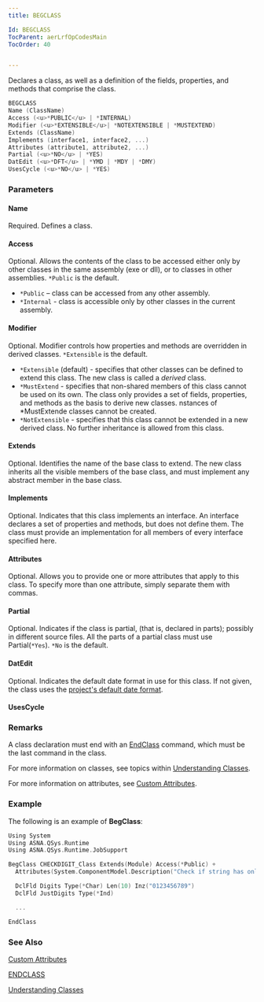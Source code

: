 ```yaml
---
title: BEGCLASS

Id: BEGCLASS
TocParent: aerLrfOpCodesMain
TocOrder: 40


---
```


Declares a class, as well as a definition of the fields, properties, and methods that comprise the class.

```c
BEGCLASS
Name (ClassName)
Access (<u>*PUBLIC</u> | *INTERNAL)
Modifier (<u>*EXTENSIBLE</u>| *NOTEXTENSIBLE | *MUSTEXTEND)
Extends (ClassName)
Implements (interface1, interface2, ...)
Attributes (attribute1, attribute2, ...)
Partial (<u>*NO</u> | *YES)
DatEdit (<u>*DFT</u> | *YMD | *MDY | *DMY)
UsesCycle (<u>*NO</u> | *YES)
```

### Parameters

#### Name

Required. Defines a class.

#### Access

Optional. Allows the contents of the class to be accessed either only by other classes in the same assembly (exe or dll), or to classes in other assemblies. `*Public` is the default.

- `*Public` – class can be accessed from any other assembly.
- `*Internal` - class is accessible only by other classes in the current assembly.

#### Modifier

Optional. Modifier controls how properties and methods are overridden in derived classes. `*Extensible` is the default.

- `*Extensible` (default) - specifies that other classes can be defined to extend this class. The new class is called a *derived* class.
- `*MustExtend` - specifies that non-shared members of this class cannot be used on its own. The class only provides a set of fields, properties, and methods as the basis to derive new classes. nstances of *MustExtende classes cannot be created.
- `*NotExtensible` - specifies that this class cannot be extended in a new derived class. No further inheritance is allowed from this class.

#### Extends

Optional. Identifies the name of the base class to extend. The new class inherits all the visible members of the base class, and must implement any abstract member in the base class.

#### Implements

Optional. Indicates that this class implements an interface. An interface declares a set of properties and methods, but does not define them. The class must provide an implementation for all members of every interface specified here.

#### Attributes

Optional. Allows you to provide one or more attributes that apply to this class. To specify more than one attribute, simply separate them with commas.

#### Partial

Optional. Indicates if the class is partial, (that is, declared in parts); possibly in different source files. All the parts of a partial class must use Partial(`*Yes`). `*No` is the default.

#### DatEdit

Optional. Indicates the default date format in use for this class. If not given, the class uses the [project's default date format](ecrVsProjConfig.html#default-datedit-format).

#### UsesCycle

### Remarks

A class declaration must end with an [EndClass](ENDCLASS.html) command, which must be the last command in the class.

For more information on classes, see topics within [Understanding Classes](ecrTourUnderstandingClassesMain.html).

For more information on attributes, see [Custom Attributes](ecrConCustomAttributes.html).

### Example

The following is an example of **BegClass**:

```c
Using System
Using ASNA.QSys.Runtime
Using ASNA.QSys.Runtime.JobSupport

BegClass CHECKDIGIT_Class Extends(Module) Access(*Public) +
  Attributes(System.ComponentModel.Description("Check if string has only digits"))

  DclFld Digits Type(*Char) Len(10) Inz("0123456789")
  DclFld JustDigits Type(*Ind)

  ...

EndClass
```

### See Also

[Custom Attributes](ecrConCustomAttributes.html)

[ENDCLASS](ENDCLASS.html)

[Understanding Classes](ecrTourUnderstandingClassesMain.html)
